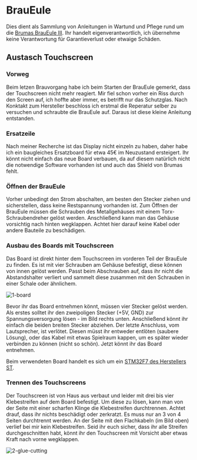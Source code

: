 # BrauEule
Dies dient als Sammlung von Anleitungen in Wartund und Pflege rund um die [Brumas BrauEule III](https://www.brumas.com/brumas/). Ihr handelt eigenverantwortlich, ich übernehme keine Verantwortung für Garantieverlust oder etwaige Schäden.

## Austasch Touchscreen
### Vorweg 
Beim letzen Brauvorgang habe ich beim Starten der BrauEule gemerkt, dass der Touchscreen nicht mehr reagiert. Mir fiel schon vorher ein Riss durch den Screen auf, ich hoffte aber immer, es betrifft nur das Schutzglas. Nach Konktakt zum Hersteller beschloss ich erstmal die Reperatur selber zu versuchen und schraubte die BrauEule auf. Daraus ist diese kleine Anleitung entstanden.

### Ersatzeile
Nach meiner Recherche ist das Display nicht einzeln zu haben, daher habe ich ein baugleiches Ersatzboard für etwa 45€ im Neuzustand ersteigert. Ihr könnt nicht einfach das neue Board verbauen, da auf diesem natürlich nicht die notwendige Software vorhanden ist und auch das Shield von Brumas fehlt.

### Öffnen der BrauEule
Vorher unbedingt den Strom abschalten, am besten den Stecker ziehen und sicherstellen, dass keine Restspannung vorhanden ist. Zum Öffnen der BrauEule müssen die Schrauben des Metallgehäuses mit einem Torx-Schraubendreher gelöst werden. Anschließend kann man das Gehäuse vorsichtig nach hinten wegklappen. Achtet hier darauf keine Kabel oder andere Bauteile zu beschädigen.

### Ausbau des Boards mit Touchscreen
Das Board ist direkt hinter dem Touchscreen im vorderen Teil der BrauEule zu finden. Es ist mit vier Schrauben am Gehäuse befestigt, diese können von innen gelöst werden. Passt beim Abschrauben auf, dass ihr nicht die Abstandshalter verliert und sammelt diese zusammen mit den Schrauben in einer Schale oder ähnlichem.

![1-board](img/1-board.png "Das Board")

Bevor ihr das Board entnehmen könnt, müssen vier Stecker gelöst werden. Als erstes solltet ihr den zweipoligen Stecker (+5V, GND) zur Spannungsversorgung lösen - im Bild rechts unten. Anschließend könnt ihr einfach die beiden breiten Stecker abziehen. Der letzte Anschluss, vom Lautsprecher, ist verlötet. Diesen müsst ihr entweder entlöten (saubere Lösung), oder das Kabel mit etwas Spielraum kappen, um es später wieder verbinden zu können (nicht so schön). Jetzt könnt ihr das Board entnehmen.

Beim verwendeten Board handelt es sich um ein [STM32F7 des Herstellers ST](https://www.st.com/en/microcontrollers-microprocessors/stm32f7-series.html). 

### Trennen des Touchscreens
Der Touchscreen ist von Haus aus verbaut und leider mit drei bis vier Klebestreifen auf dem Board befestigt. Um diese zu lösen, kann man von der Seite mit einer scharfen Klinge die Klebestreifen durchtrennen. Achtet drauf, dass ihr nichts beschädigt oder zerkratzt. Es muss nur an 3 von 4 Seiten durchtrennt werden. An der Seite mit den Flachkabeln (im Bild oben) verlief bei mir kein Klebestreifen. Seid ihr euch sicher, dass ihr alle Streifen durchgeschnitten habt, könnt ihr den Touchscreen mit Vorsicht aber etwas Kraft nach vorne wegklappen.

![2-glue-cutting](img/2-glue-cutting.png "Lösen des Touchscreens")
